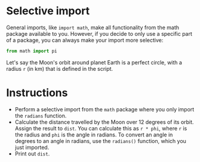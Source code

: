 # Selective import
General imports, like `import math`, make all functionality from the math package available to you. However, if you decide to only use a specific part of a package, you can always make your import more selective:

```python
from math import pi
```

Let's say the Moon's orbit around planet Earth is a perfect circle, with a radius `r` (in km) that is defined in the script.

# Instructions

- Perform a selective import from the `math` package where you only import the `radians` function.
- Calculate the distance travelled by the Moon over 12 degrees of its orbit. Assign the result to `dist`. You can calculate this as `r * phi`, where `r` is the radius and `phi` is the angle in radians. To convert an angle in degrees to an angle in radians, use the `radians()` function, which you just imported.
- Print out `dist`.
